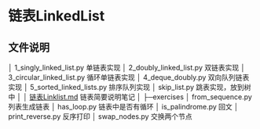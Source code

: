# 链表LinkedList

## 文件说明

│  1_singly_linked_list.py     	单链表实现
│  2_doubly_linked_list.py   	双链表实现
│  3_circular_linked_list.py   	循环单链表实现
│  4_deque_doubly.py  			双向队列链表实现
│  5_sorted_linked_lists.py	  排序队列实现
│  skip_list.py     						跳表实现，放到树中
│
│  [链表Linklist.md](./链表Linklist.md)					 链表简要说明笔记
│
├─exercises
│      from_sequence.py			列表生成链表
│      has_loop.py						链表中是否有循环
│      is_palindrome.py			  回文
│      print_reverse.py				反序打印
│      swap_nodes.py				 交换两个节点